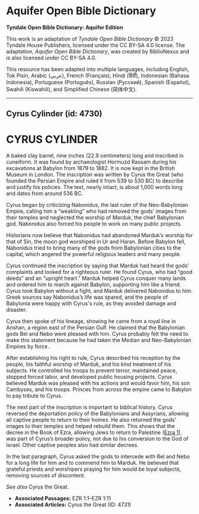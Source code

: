 # Aquifer Open Bible Dictionary

**Tyndale Open Bible Dictionary: Aquifer Edition**

This work is an adaptation of *Tyndale Open Bible Dictionary* © 2023 Tyndale House Publishers, licensed under the CC BY\-SA 4\.0 license. The adaptation, *Aquifer Open Bible Dictionary*, was created by BiblioNexus and is also licensed under CC BY\-SA 4\.0\.

This resource has been adapted into multiple languages, including English, Tok Pisin, Arabic (عربي), French (Français), Hindi (हिंदी), Indonesian (Bahasa Indonesia), Portuguese (Português), Russian (Русский), Spanish (Español), Swahili (Kiswahili), and Simplified Chinese (简体中文).



--------------------------------

## Cyrus Cylinder (id: 4730)

CYRUS CYLINDER
==============

A baked clay barrel, nine inches (22\.9 centimeters) long and inscribed in cuneiform. It was found by archaeologist Hormuzd Rassam during his excavations at Babylon from 1879 to 1882\. It is now kept in the British Museum in London. The inscription was written by Cyrus the Great (who founded the Persian Empire and ruled it from 539 to 530 BC) to describe and justify his policies. The text, nearly intact, is about 1,000 words long and dates from around 536 BC.

Cyrus began by criticizing Nabonidus, the last ruler of the Neo\-Babylonian Empire, calling him a “weakling” who had removed the gods' images from their temples and neglected the worship of Marduk, the chief Babylonian god. Nabonidus also forced his people to work on many public projects.

Historians now believe that Nabonidus had abandoned Marduk’s worship for that of Sin, the moon god worshiped in Ur and Haran. Before Babylon fell, Nabonidus tried to bring many of the gods from Babylonian cities to the capital, which angered the powerful religious leaders and many people.

Cyrus continued the inscription by saying that Marduk had heard the gods' complaints and looked for a righteous ruler. He found Cyrus, who had “good deeds” and an “upright heart.” Marduk helped Cyrus conquer many lands and ordered him to march against Babylon, supporting him like a friend. Cyrus took Babylon without a fight, and Marduk delivered Nabonidus to him. Greek sources say Nabonidus’s life was spared, and the people of Babylonia were happy with Cyrus's rule, as they avoided damage and disaster.

Cyrus then spoke of his lineage, showing he came from a royal line in Anshan, a region east of the Persian Gulf. He claimed that the Babylonian gods Bel and Nebo were pleased with him. Cyrus probably felt the need to make this statement because he had taken the Median and Neo\-Babylonian Empires by force.

After establishing his right to rule, Cyrus described his reception by the people, his faithful worship of Marduk, and his kind treatment of his subjects. He controlled his troops to prevent terror, maintained peace, stopped forced labor, and developed public housing projects. Cyrus believed Marduk was pleased with his actions and would favor him, his son Cambyses, and his troops. Princes from across the empire came to Babylon to pay tribute to Cyrus.

The next part of the inscription is important to biblical history. Cyrus reversed the deportation policy of the Babylonians and Assyrians, allowing all captive people to return to their homes. He also returned the gods' images to their temples and helped rebuild them. This shows that the decree in the Book of Ezra, allowing Jews to return to Palestine ([Ezra 1](https://ref.ly/Ezra1:1-Ezra1:11)), was part of Cyrus’s broader policy, not due to his conversion to the God of Israel. Other captive peoples also had similar decrees.

In the last paragraph, Cyrus asked the gods to intercede with Bel and Nebo for a long life for him and to commend him to Marduk. He believed that grateful priests and worshipers praying for him would be loyal subjects, removing sources of discontent.

*See also* Cyrus the Great.

* **Associated Passages:** EZR 1:1–EZR 1:11
* **Associated Articles:** Cyrus the Great (ID: 4731)

